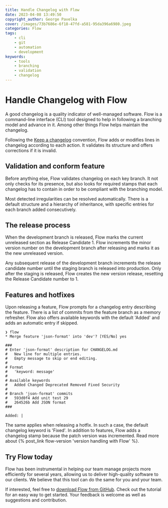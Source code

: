 ```yaml
---
title: Handle Changelog with Flow
date: 2023-04-08 13:49:50
copyright_author: George Pavelka
cover: /images/73b7686e-6f18-47fd-a581-95da396a6980.jpeg
categories: Flow
tags:
    - cli
    - git
    - automation
    - development
keywords:
    - tools
    - branching
    - validation
    - changelog
---
```


# Handle Changelog with Flow

A good changelog is a quality indicator of well-managed software. Flow is a command-line interface (CLI) tool designed to help in following a branching model and advance in it. Among other things Flow helps maintain the changelog.

Following the [Keep a changelog](https://keepachangelog.com/en/) convention, Flow adds or modifies lines in changelog according to each action. It validates its structure and offers corrections if it is invalid.

## Validation and conform feature

Before anything else, Flow validates changelog on each key branch. It not only checks for its presence, but also looks for required stamps that each changelog has to contain in order to be compliant with the branching model.

Most detected irregularities can be resolved automatically. There is a default structure and a hierarchy of inheritance, with specific entries for each branch added consecutively.

## The release process

When the development branch is released, Flow marks the current unreleased section as Release Candidate 1. Flow increments the minor version number on the development branch after releasing and marks it as the new unreleased version.

Any subsequent release of the development branch increments the release candidate number until the staging branch is released into production. Only after the staging is released, Flow creates the new version release, resetting the Release Candidate number to 1.

## Features and hotfixes

Upon releasing a feature, Flow prompts for a changelog entry describing the feature. There is a list of commits from the feature branch as a memory refresher. Flow also offers available keywords with the default 'Added' and adds an automatic entry if skipped.

```
❯ flow
* Merge feature 'json-format' into 'dev'? [YES/No] yes

###
# Enter 'json-format' description for CHANGELOG.md
#   New line for multiple entries.
#   Empty message to skip or end editing.
#
# Format
#   'keyword: message'
#
# Available keywords
#   Added Changed Deprecated Removed Fixed Security
#
# Branch 'json-format' commits
#   593d0f4 Add unit test 29
#   264526b Add JSON format
###

Added: |
```

The same applies when releasing a hotfix. In such a case, the default changelog keyword is 'Fixed'. In addition to features, Flow adds a changelog stamp because the patch version was incremented. Read more about {% post_link flow-version 'version handling with Flow' %}.

## Try Flow today

Flow has been instrumental in helping our team manage projects more efficiently for several years, allowing us to deliver high-quality software to our clients. We believe that this tool can do the same for you and your team.

If interested, feel free to [download Flow from GitHub](https://github.com/internetguru/flow). Check out the tutorial for an easy way to get started. Your feedback is welcome as well as suggestions and contribution.
